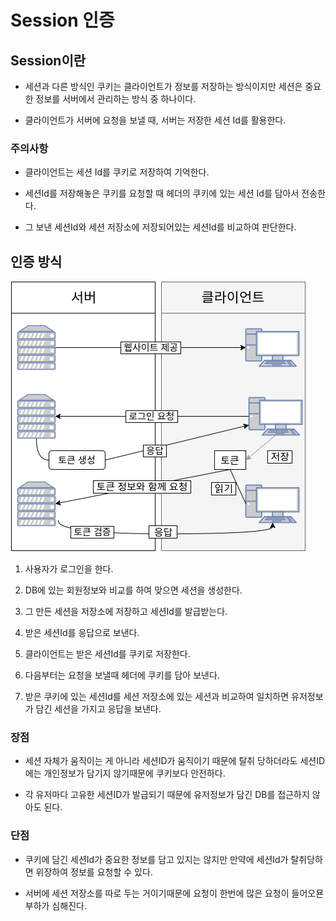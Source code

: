 # Session 인증
## Session이란

* 세션과 다른 방식인 쿠키는 클라이언트가 정보를 저장하는 방식이지만 세션은 중요한 정보를 서버에서 관리하는 방식 중 하나이다.

* 클라이언트가 서버에 요청을 보낼 때, 서버는 저장한 세션 Id를 활용한다.

### 주의사항

* 클라이언트는 세션 Id를 쿠키로 저장하여 기억한다.

* 세션Id를 저장해놓은 쿠키를 요청할 때 헤더의 쿠키에 있는 세션 Id를 담아서 전송한다.

* 그 보낸 세션Id와 세션 저장소에 저장되어있는 세션Id를 비교하여 판단한다.

## 인증 방식
![Alt text](image.png)

1. 사용자가 로그인을 한다.

2. DB에 있는 회원정보와 비교를 하여 맞으면 세션을 생성한다.

3. 그 만든 세션을 저장소에 저장하고 세션Id를 발급받는다.

4. 받은 세션Id를 응답으로 보낸다.

5. 클라이언트는 받은 세션Id를 쿠키로 저장한다.

6. 다음부터는 요청을 보낼때 헤더에 쿠키를 담아 보낸다.

7. 받은 쿠키에 있는 세션Id를 세션 저장소에 있는 세션과 비교하여 일치하면 유저정보가 담긴 세션을 가지고 응답을 보낸다.

### 장점

* 세션 자체가 움직이는 게 아니라 세션ID가 움직이기 때문에 탈취 당하더라도 세션ID에는 개인정보가 담기지 않기때문에 쿠키보다 안전하다.

* 각 유저마다 고유한 세션ID가 발급되기 때문에 유저정보가 담긴 DB를 접근하지 않아도 된다.

### 단점

* 쿠키에 담긴 세션Id가 중요한 정보를 담고 있지는 않지만 만약에 세션Id가 탈취당하면 위장하여 정보를 요청할 수 있다.

* 서버에 세션 저장소를 따로 두는 거이기때문에 요청이 한번에 많은 요청이 들어오묜 부하가 심해진다.